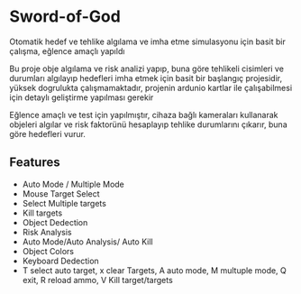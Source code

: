 # Sword-of-God
Otomatik hedef ve tehlike algılama ve imha etme simulasyonu için basit bir çalışma, eğlence amaçlı yapıldı

Bu proje obje algılama ve risk analizi yapıp, buna göre tehlikeli cisimleri ve durumları algılayıp hedefleri imha etmek için basit bir başlangıç projesidir, yüksek dogrulukta çalışmamaktadır, projenin ardunio kartlar ile çalışabilmesi için detaylı geliştirme yapılması gerekir

Eğlence amaçlı ve test için yapılmıştır, cihaza bağlı kameraları kullanarak objeleri algılar ve risk faktorünü hesaplayıp tehlike durumlarını çıkarır, buna göre hedefleri vurur.



## Features

- Auto Mode / Multiple Mode
- Mouse Target Select
- Select Multiple targets
- Kill targets
- Object Dedection
- Risk Analysis
- Auto Mode/Auto Analysis/ Auto Kill
- Object Colors
- Keyboard Dedection
- T select auto target, x clear Targets, A auto mode, M multuple mode, Q exit, R reload ammo, V Kill target/targets

  
